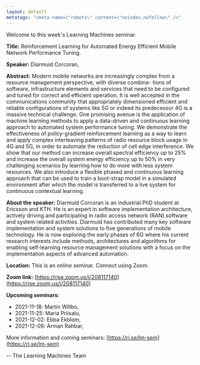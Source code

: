 ```yaml
---
layout: default
metatags: "<meta name=\"robots\" content=\"noindex,nofollow\" />"
---
```

Welcome to this week's Learning Machines seminar.

**Title:** Reinforcement Learning for Automated Energy Efficient Mobile Network Performance Tuning.

**Speaker:** Diarmuid Corcoran, 

**Abstract:** Modern mobile networks are increasingly complex from a resource management perspective, with diverse combina- tions of software, infrastructure elements and services that need to be configured and tuned for correct and efficient operation. It is well accepted in the communications community that appropriately dimensioned efficient and reliable configurations of systems like 5G or indeed its predecessor 4G is a massive technical challenge. One promising avenue is the application of machine learning methods to apply a data-driven and continuous learning approach to automated system performance tuning. We demonstrate the effectiveness of policy-gradient reinforcement learning as a way to learn and apply complex interleaving patterns of radio resource block usage in 4G and 5G, in order to automate the reduction of cell edge interference. We show that our method can increase overall spectral efficiency up to 25% and increase the overall system energy efficiency up to 50% in very challenging scenarios by learning how to do more with less system resources. We also introduce a flexible phased and continuous learning approach that can be used to train a boot-strap model in a simulated environment after which the model is transferred to a live system for continuous contextual learning.

**About the speaker:** Diarmuid Corcoran is an industrial PhD student at Ericsson and KTH. He is an expert in software implementation architecture, actively driving and participating in radio access network (RAN) software and system related activities. Diarmuid has contributed many key software implementation and system solutions to five generations of mobile technology. He is now exploring the early phases of 6G where his current research interests include methods, architectures and  algorithms for enabling self-learning resource management solutions with a focus on the implementation aspects of advanced automation.

**Location:** This is an online seminar. Connect using Zoom.

**Zoom link:** [https://rise.zoom.us/j/208117140](https://rise.zoom.us/j/208117140)

**Upcoming seminars:**

* 2021-11-18: Martin Willbo, 
* 2021-11-25: Maria Priisalu, 
* 2021-12-02: Ebba Ekblom, 
* 2021-12-09: Arman Rahbar, 

More information and coming seminars: [https://ri.se/lm-sem](https://ri.se/lm-sem)

-- The Learning Machines Team

